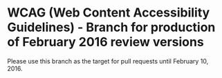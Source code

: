 WCAG (Web Content Accessibility Guidelines) - Branch for production of February 2016 review versions
===

Please use this branch as the target for pull requests until February 10, 2016.


